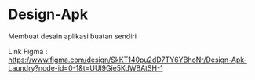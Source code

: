 # Design-Apk
Membuat desain aplikasi buatan sendiri

Link Figma : 
https://www.figma.com/design/SkKT140pu2dD7TY6YBhoNr/Design-Apk-Laundry?node-id=0-1&t=UUl9Gie5KdWBAtSH-1
